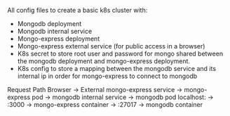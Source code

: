 All config files to create a basic k8s cluster with:
- Mongodb deployment
- Mongodb internal service
- Mongo-express deployment
- Mongo-express external service (for public access in a browser)
- K8s secret to store root user and password for mongo shared between the mongodb deployment and mongo-express deployment.
- K8s config to store a mapping between the mongodb service and its internal ip in order for mongo-express to connect to mongodb

Request Path
Browser -> External mongo-express service -> mongo-express pod -> mongodb internal service -> mongodb pod
localhost:<port> -> <serviceExternalIp>:3000 -> mongo-express container -> <serviceInternalIp>:27017 -> mongodb container